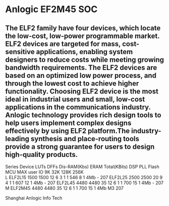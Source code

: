 Anlogic EF2M45 SOC 
================
The ELF2 family have four devices, which locate the low-cost, low-power programmable market. ELF2 devices are targeted for mass, cost-sensitive applications, enabling system designers to reduce costs while meeting growing bandwidth requirements.
The ELF2 devices are based on an optimized low power process, and through the lowest cost to achieve higher functionality. Choosing ELF2 device is the most ideal in industrial users and small, low-cost applications in the communications industry.
Anlogic technology provides rich design tools to help users implement complex designs effectively by using ELF2 platform.The industry-leading synthesis and place-routing tools provide a strong guarantee for users to design high-quality products.
-----------

Series	Device	LUTs	DFFs	Dis-RAM(Kbs)	ERAM	Total(KBits)	DSP	PLL	Flash	MCU	MAX user IO
					9K	32K	128K	256K						
L	ELF2L15	1500	1500	12	6	3	1	1	546	8	1	4Mb	-	207
	ELF2L25	2500	2500	20	9	4	1	1	607	12	1	4Mb	-	207
	ELF2L45	4480	4480	35	12	6	1	1	700	15	1	4Mb	-	207
M	ELF2M45	4480	4480	35	12	6	1	1	700	15	1	4Mb	M3	207

 
 

Shanghai Anlogic Info Tech 